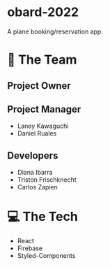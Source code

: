 # obard-2022

A plane booking/reservation app.

# 💪 The Team
## Project Owner
## Project Manager
- Laney Kawaguchi
- Daniel Ruales
  
## Developers
- Diana Ibarra
- Triston Frischknecht
- Carlos Zapien
# 💻 The Tech
- React
- Firebase
- Styled-Components
